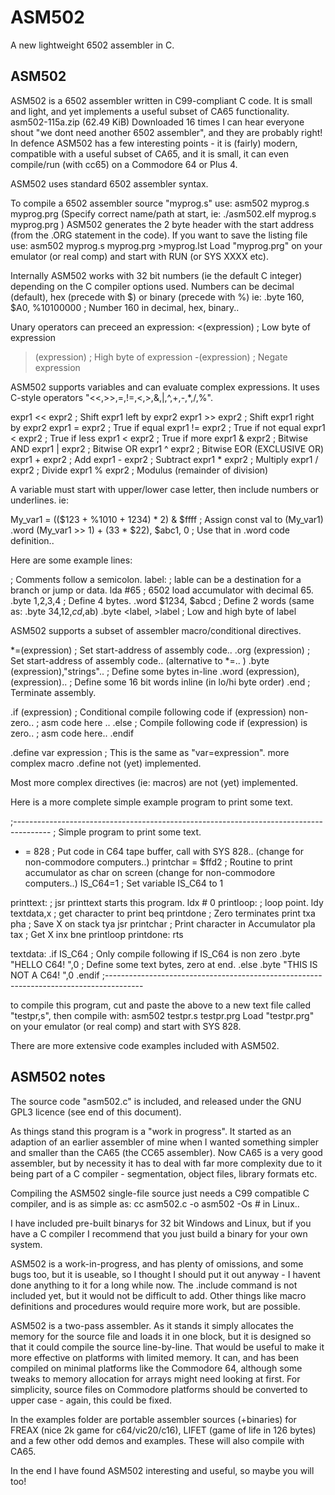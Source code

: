 # ASM502
A new lightweight 6502 assembler in C.



ASM502
--------

ASM502 is a 6502 assembler written in C99-compliant C code. It is small and light, and yet implements a useful subset of CA65 functionality.
asm502-115a.zip
(62.49 KiB) Downloaded 16 times
I can hear everyone shout "we dont need another 6502 assembler", and they are probably right! In defence ASM502 has a few interesting points - it is (fairly) modern, compatible with a useful subset of CA65, and it is small, it can even compile/run (with cc65) on a Commodore 64 or Plus 4.

ASM502 uses standard 6502 assembler syntax.

To compile a 6502 assembler source "myprog.s" use:
asm502 myprog.s myprog.prg
(Specify correct name/path at start, ie: ./asm502.elf myprog.s myprog.prg )
ASM502 generates the 2 byte header with the start address (from the .ORG statement in the code).
If you want to save the listing file use:
asm502 myprog.s myprog.prg >myprog.lst
Load "myprog.prg" on your emulator (or real comp) and start with RUN (or SYS XXXX etc).


Internally ASM502 works with 32 bit numbers (ie the default C integer) depending on the C compiler options used.
Numbers can be decimal (default), hex (precede with $) or binary (precede with %) ie:
.byte 160, $A0, %10100000 ; Number 160 in decimal, hex, binary..

Unary operators can preceed an expression:
<(expression) ; Low byte of expression
>(expression) ; High byte of expression
-(expression) ; Negate expression

ASM502 supports variables and can evaluate complex expressions. It uses C-style operators "<<,>>,=,!=,<,>,&,|,^,+,-,*,/,%".

expr1 << expr2 ; Shift expr1 left by expr2
expr1 >> expr2 ; Shift expr1 right by expr2
expr1 = expr2 ; True if equal
expr1 != expr2 ; True if not equal
expr1 < expr2 ; True if less
expr1 < expr2 ; True if more
expr1 & expr2 ; Bitwise AND
expr1 | expr2 ; Bitwise OR
expr1 ^ expr2 ; Bitwise EOR (EXCLUSIVE OR)
expr1 + expr2 ; Add
expr1 - expr2 ; Subtract
expr1 * expr2 ; Multiply
expr1 / expr2 ; Divide
expr1 % expr2 ; Modulus (remainder of division)

A variable must start with upper/lower case letter, then include numbers or underlines. ie:

My_var1 = (($123 + %1010 + 1234) * 2) & $ffff ; Assign const val to (My_var1)
.word (My_var1 >> 1) + (33 * $22), $abc1, 0 ; Use that in .word code definition..

Here are some example lines:

; Comments follow a semicolon.
label: ; lable can be a destination for a branch or jump or data.
lda #65 ; 6502 load accumulator with decimal 65.
.byte 1,2,3,4 ; Define 4 bytes.
.word $1234, $abcd ; Define 2 words (same as: .byte $34,$12,$cd,$ab)
.byte <label, >label ; Low and high byte of label


ASM502 supports a subset of assembler macro/conditional directives.

*=(expression) ; Set start-address of assembly code..
.org (expression) ; Set start-address of assembly code.. (alternative to *=.. )
.byte (expression),"strings".. ; Define some bytes in-line
.word (expression),(expression).. ; Define some 16 bit words inline (in lo/hi byte order)
.end ; Terminate assembly.

.if (expression) ; Conditional compile following code if (expression) non-zero..
; asm code here ..
.else ; Compile following code if (expression) is zero..
; asm code here..
.endif

.define var expression ; This is the same as "var=expression". more complex macro .define not (yet) implemented.

Most more complex directives (ie: macros) are not (yet) implemented.

Here is a more complete simple example program to print some text.

;---------------------------------------------------------------------------------------
; Simple program to print some text.

* = 828 ; Put code in C64 tape buffer, call with SYS 828.. (change for non-commodore computers..)
printchar = $ffd2 ; Routine to print accumulator as char on screen (change for non-commodore computers..)
IS_C64=1 ; Set variable IS_C64 to 1

printtext: ; jsr printtext starts this program.
ldx # 0
printloop: ; loop point.
ldy textdata,x ; get character to print
beq printdone ; Zero terminates print
txa
pha ; Save X on stack
tya
jsr printchar ; Print character in Accumulator
pla
tax ; Get X
inx
bne printloop
printdone:
rts

textdata:
.if IS_C64 ; Only compile following if IS_C64 is non zero
.byte "HELLO C64! ",0 ; Define some text bytes, zero at end.
.else
.byte "THIS IS NOT A C64! ",0
.endif
;---------------------------------------------------------------------------------------

to compile this program, cut and paste the above to a new text file called "testpr,s", then compile with:
asm502 testpr.s testpr.prg
Load "testpr.prg" on your emulator (or real comp) and start with SYS 828.

There are more extensive code examples included with ASM502.


ASM502 notes
--------------

The source code "asm502.c" is included, and released under the GNU GPL3 licence (see end of this document).

As things stand this program is a "work in progress". It started as an adaption of an earlier assembler of mine when I wanted something simpler and smaller than the CA65 (the CC65 assembler). Now CA65 is a very good assembler, but by necessity it has to deal with far more complexity due to it being part of a C compiler - segmentation, object files, library formats etc.

Compiling the ASM502 single-file source just needs a C99 compatible C compiler, and is as simple as:
cc asm502.c -o asm502 -Os # in Linux..

I have included pre-built binarys for 32 bit Windows and Linux, but if you have a C compiler I recommend that you just build a binary for your own system.

ASM502 is a work-in-progress, and has plenty of omissions, and some bugs too, but it is useable, so I thought I should put it out anyway - I havent done anything to it for a long while now.
The .include command is not included yet, but it would not be difficult to add. Other things like macro definitions and procedures would require more work, but are possible.

ASM502 is a two-pass assembler. As it stands it simply allocates the memory for the source file and loads it in one block, but it is designed so that it could compile the source line-by-line. That would be useful to make it more effective on platforms with limited memory.
It can, and has been compiled on minimal platforms like the Commodore 64, although some tweaks to memory allocation for arrays might need looking at first. For simplicity, source files on Commodore platforms should be converted to upper case - again, this could be fixed.

In the examples folder are portable assembler sources (+binaries) for FREAX (nice 2k game for c64/vic20/c16), LIFET (game of life in 126 bytes) and a few other odd demos and examples. These will also compile with CA65.

In the end I have found ASM502 interesting and useful, so maybe you will too!
